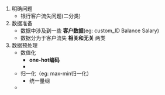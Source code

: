 1. 明确问题
   - 银行客户流失问题(二分类)
2. 数据准备
   - 数据中涉及到一些 **客户数据**(eg: custom_ID Balance Salary)
   - 数据分为于客户流失 **相关和无关** 两类
3. 数据预处理
   - 数值化
     - **one-hot编码**
     - 
   - 归一化（eg: max-min归一化）
     - 统一量纲
   - 